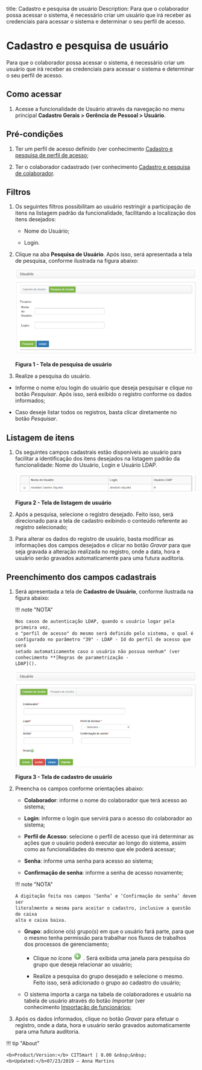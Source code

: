 title: Cadastro e pesquisa de usuário
Description: Para que o colaborador possa acessar o sistema, é necessário criar
um usuário que irá receber as credenciais para acessar o sistema e determinar o
seu perfil de acesso.

# Cadastro e pesquisa de usuário

Para que o colaborador possa acessar o sistema, é necessário criar um usuário
que irá receber as credenciais para acessar o sistema e determinar o seu perfil
de acesso.

Como acessar
-----------

1.  Acesse a funcionalidade de Usuário através da navegação no menu
    principal **Cadastro Gerais > Gerência de Pessoal > Usuário**.

Pré-condições
-----------

1.  Ter um perfil de acesso definido (ver conhecimento [Cadastro e pesquisa de
    perfil de
    acesso]( );

2.  Ter o colaborador cadastrado (ver conhecimento [Cadastro e pesquisa de
    colaborador]( ).

Filtros
-------

1.  Os seguintes filtros possibilitam ao usuário restringir a participação de
    itens na listagem padrão da funcionalidade, facilitando a localização dos
    itens desejados:

    -  Nome do Usuário;

    -  Login.

1.  Clique na aba **Pesquisa de Usuário**. Após isso, será apresentada a tela de
    pesquisa, conforme ilustrada na figura abaixo:

    ![Criar](images/user-1.png)
    
    **Figura 1 - Tela de pesquisa de usuário**

1.  Realize a pesquisa do usuário.

-   Informe o nome e/ou login do usuário que deseja pesquisar e clique no
    botão *Pesquisar*. Após isso, será exibido o registro conforme os dados
    informados;

-   Caso deseje listar todos os registros, basta clicar diretamente no
    botão *Pesquisar*.

Listagem de itens
-----------------

1.  Os seguintes campos cadastrais estão disponíveis ao usuário para facilitar a
    identificação dos itens desejados na listagem padrão da
    funcionalidade: Nome do Usuário, Login e Usuário LDAP.

    ![Criar](images/user-2.png)
    
    **Figura 2 - Tela de listagem de usuário**

1.  Após a pesquisa, selecione o registro desejado. Feito isso, será direcionado
    para a tela de cadastro exibindo o conteúdo referente ao registro
    selecionado;

2.  Para alterar os dados do registro de usuário, basta modificar as informações
    dos campos desejados e clicar no botão *Gravar* para que seja gravada a
    alteração realizada no registro, onde a data, hora e usuário serão gravados
    automaticamente para uma futura auditoria.

Preenchimento dos campos cadastrais
---------------------------------

1.  Será apresentada a tela de **Cadastro de Usuário**, conforme ilustrada na
    figura abaixo:

    !!! note "NOTA"

        Nos casos de autenticação LDAP, quando o usuário logar pela primeira vez,
        o "perfil de acesso" do mesmo será definido pelo sistema, o qual é
        configurado no parâmetro "39" - LDAP - Id do perfil de acesso que será
        setado automaticamente caso o usuário não possua nenhum" (ver
        conhecimento **[Regras de parametrização -
        LDAP]().

    ![Criar](images/user-3.png)
    
    **Figura 3 - Tela de cadastro de usuário**

1.  Preencha os campos conforme orientações abaixo:

    -   **Colaborador**: informe o nome do colaborador que terá acesso ao sistema;

    -   **Login**: informe o login que servirá para o acesso do colaborador ao
    sistema;

    -   **Perfil de Acesso**: selecione o perfil de acesso que irá determinar as
    ações que o usuário poderá executar ao longo do sistema, assim como as
    funcionalidades do mesmo que ele poderá acessar;

    -   **Senha**: informe uma senha para acesso ao sistema;

    -   **Confirmação de senha**: informe a senha de acesso novamente;

    !!! note "NOTA"

        A digitação feita nos campos ‘Senha’ e ‘Confirmação de senha’ devem ser
        literalmente a mesma para aceitar o cadastro, inclusive a questão de caixa
        alta e caixa baixa.

    -   **Grupo**: adicione o(s) grupo(s) em que o usuário fará parte, para que o
    mesmo tenha permissão para trabalhar nos fluxos de trabalhos dos processos
    de gerenciamento;

        -   Clique no ícone ![Criar](images/user-4.png) . Será exibida uma janela para pesquisa do grupo que
        deseja relacionar ao usuário;

        -   Realize a pesquisa do grupo desejado e selecione o mesmo. Feito isso,
        será adicionado o grupo ao cadastro do usuário;

    -   O sistema importa a carga na tabela de colaboradores e usuário na tabela de
    usuário através do botão *Importar* (ver conhecimento [Importação de
    funcionários]();

1.  Após os dados informados, clique no botão *Gravar* para efetuar o registro,
    onde a data, hora e usuário serão gravados automaticamente para uma futura
    auditoria.


!!! tip "About"

    <b>Product/Version:</b> CITSmart | 8.00 &nbsp;&nbsp;
    <b>Updated:</b>07/23/2019 – Anna Martins
